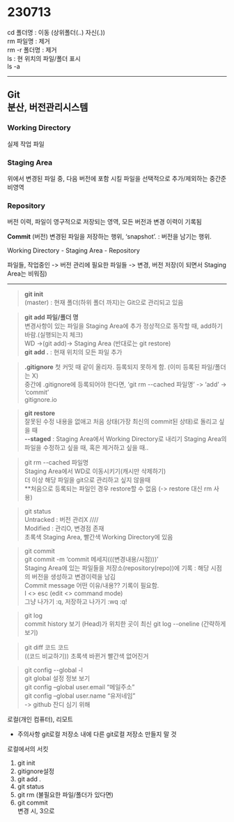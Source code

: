 # 230713

cd 폴더명 : 이동 (상위폴더(..) 자신(.))
<br>rm 파일명 : 제거
<br>rm -r 폴더명 : 제거
<br>ls : 현 위치의 파일/폴더 표시
<br>ls -a

----

## Git <br> 분산, 버전관리시스템

### Working Directory
실제 작업 파일

### Staging Area
위에서 변경된 파일 중, 다음 버전에 포함 시킬 파일을 선택적으로 추가/제외하는 중간준비영역

### Repository
버전 이력, 파일이 영구적으로 저장되는 영역, 모든 버전과 변경 이력이 기록됨

**Commit** (버전) 변경된 파일을 저장하는 행위, ‘snapshot’. : 버전을 남기는 행위.

Working Directory - Staging Area - Repository

파일들, 작업중인 -> 버전 관리에 필요한 파일들 -> 변경, 버전 저장(이 되면서 Staging Area는 비워짐)

------
> **git init**<br>
(master) : 현재 폴더(하위 폴더 까지)는 Git으로 관리되고 있음

>**git add 파일/폴더 명**<br>
변경사항이 있는 파일을 Staging Area에 추가
정상적으로 동작할 때, add하기바람.(실행되는지 체크)<br>
WD ->(git add)-> Staging Area (반대로는 git restore)<br>
**git add .** : 현재 위치의 모든 파일 추가

>**.gitignore**
첫 커밋 때 같이 올리자.
등록되지 못하게 함. (이미 등록된 파일/폴더는 X)<br>
중간에 .gitignore에 등록되어야 한다면, ‘git rm --cached 파일명’ -> ‘add’ -> ‘commit’<br>
gitignore.io

>**git restore**<br>
잘못된 수정 내용을 없애고 처음 상태(가장 최신의 commit된 상태)로 돌리고 싶을 때<br>
**--staged** : Staging Area에서 Working Directory로 내리기
	Staging Area의 파일을 수정하고 싶을 때, 혹은 제거하고 싶을 때..
	
>git rm --cached 파일명<br>
Staging Area에서 WD로 이동시키기(캐시만 삭제하기)<br>
더 이상 해당 파일을 git으로 관리하고 싶지 않을때<br>
**처음으로 등록되는 파일인 경우 restore할 수 없음 (-> restore 대신 rm 사용)

>git status<br>
	Untracked : 버전 관리X //// <br>Modified : 관리O, 변경점 존재<br>
초록색 Staging Area, 빨간색 Working Directory에 있음

>git commit<br>
	git commit -m ‘commit 메세지(((변경내용/시점)))’<br>
Staging Area에 있는 파일들을 저장소(repository(repo))에 기록 : 해당 시점의 버전을 생성하고 변경이력을 남김<br>
	Commit message 어떤 이유/내용?? 기록이 필요함.<br>
	I <> esc (edit <> command mode)<br>
	그냥 나가기 :q, 저장하고 나가기 :wq
	:q!

>git log<br>
	commit history 보기
	(Head)가 위치한 곳이 최신
	git log --oneline (간략하게 보기)

>git diff 코드 코드<br>
((코드 비교하기))
	초록색 바뀐거 빨간색 없어진거

>git config --global -l<br>
	git global 설정 정보 보기<br>
	git config –global user.email “메일주소”<br>
	git config –global user.name “유저네임”<br>
	-> github 잔디 심기 위해

로컬(개인 컴퓨터), 리모트

- 주의사항
git로컬 저장소 내에 다른 git로컬 저장소 만들지 말 것

로컬에서의 서킷
1. git init
2. gitignore설정
3. git add .
4. git status
5. git rm (불필요한 파일/폴더가 있다면)
6. git commit
<br>변경 시, 3으로

